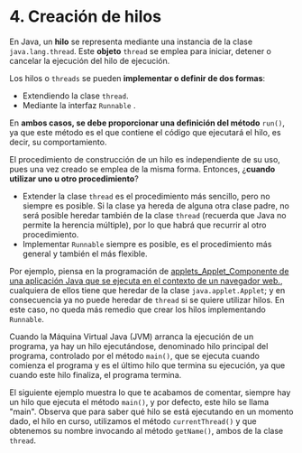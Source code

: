 # 4. Creación de hilos

En Java, un **hilo** se representa mediante una instancia de la clase `java.lang.thread`. Este **objeto** `thread` se emplea para iniciar, detener o cancelar la ejecución del hilo de ejecución.

Los hilos o `threads` se pueden **implementar o definir de dos formas**:

* Extendiendo la clase `thread`.
* Mediante la interfaz `Runnable` .

En **ambos casos, se debe proporcionar una definición del método** `run()`, ya que este método es el que contiene el código que ejecutará el hilo, es decir, su comportamiento.

El procedimiento de construcción de un hilo es independiente de su uso, pues una vez creado se emplea de la misma forma. Entonces, ¿**cuando utilizar uno u otro procedimiento**?

* Extender la clase `thread` es el procedimiento más sencillo, pero no siempre es posible. Si la clase ya hereda de alguna otra clase padre, no será posible heredar también de la clase `thread` \(recuerda que Java no permite la herencia múltiple\), por lo que habrá que recurrir al otro procedimiento.
* Implementar `Runnable` siempre es posible, es el procedimiento más general y también el más flexible.

Por ejemplo, piensa en la programación de [applets_Applet_Componente de una aplicación Java que se ejecuta en el contexto de un navegador web.](), cualquiera de ellos tiene que heredar de la clase `java.applet.Applet`; y en consecuencia ya no puede heredar de `thread` si se quiere utilizar hilos. En este caso, no queda más remedio que crear los hilos implementando `Runnable`.

Cuando la Máquina Virtual Java \(JVM\) arranca la ejecución de un programa, ya hay un hilo ejecutándose, denominado hilo principal del programa, controlado por el método `main()`, que se ejecuta cuando comienza el programa y es el último hilo que termina su ejecución, ya que cuando este hilo finaliza, el programa termina.

El siguiente ejemplo muestra lo que te acabamos de comentar, siempre hay un hilo que ejecuta el método `main()`, y por defecto, este hilo se llama "main". Observa que para saber qué hilo se está ejecutando en un momento dado, el hilo en curso, utilizamos el método `currentThread()` y que obtenemos su nombre invocando al método `getName()`, ambos de la clase `thread`.

